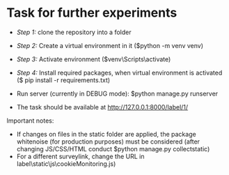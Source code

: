 # Task for further experiments

- *Step 1:* clone the repository into a folder

- *Step 2:* Create a virtual environment in it ($python -m venv venv)

- *Step 3:* Activate environment ($venv\Scripts\activate)

- *Step 4:* Install required packages, when virtual environment is activated ($ pip install -r requirements.txt) 

- Run server (currently in DEBUG mode): $python manage.py runserver
- The task should be available at http://127.0.0.1:8000/label/1/

Important notes:

- If changes on files in the static folder are applied, the package whitenoise (for production purposes) must be considered (after changing JS/CSS/HTML conduct $python manage.py collectstatic)
- For a different surveylink, change the URL in label\static\js\cookieMonitoring.js) 
